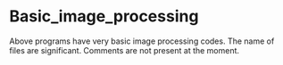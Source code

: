 # Basic_image_processing

Above programs have very basic image processing codes.
The name of files are significant.
Comments are not present at the moment.
